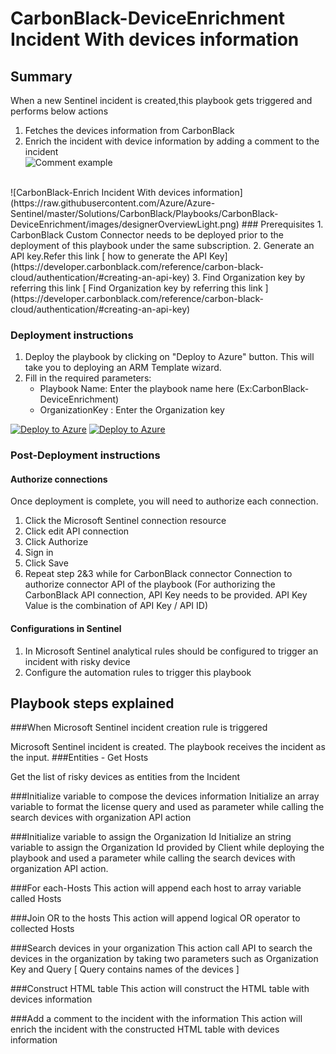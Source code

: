 # CarbonBlack-DeviceEnrichment Incident With devices information
 ## Summary
 When a new Sentinel incident is created,this playbook gets triggered and performs below actions
 1. Fetches the devices information from CarbonBlack
 2. Enrich the incident with device information by adding a comment to the incident<br>
     ![Comment example](https://raw.githubusercontent.com/Azure/Azure-Sentinel/master/Solutions/CarbonBlack/Playbooks/CarbonBlack-DeviceEnrichment/images/Incident_Comment.PNG)
<br>
![CarbonBlack-Enrich Incident With devices information](https://raw.githubusercontent.com/Azure/Azure-Sentinel/master/Solutions/CarbonBlack/Playbooks/CarbonBlack-DeviceEnrichment/images/designerOverviewLight.png)
### Prerequisites 
1. CarbonBlack Custom Connector needs to be deployed prior to the deployment of this playbook under the same subscription.
2. Generate an API key.Refer this link [ how to generate the API Key](https://developer.carbonblack.com/reference/carbon-black-cloud/authentication/#creating-an-api-key)
3. Find Organization key by referring this link [ Find Organization key by referring this link ](https://developer.carbonblack.com/reference/carbon-black-cloud/authentication/#creating-an-api-key)

### Deployment instructions 
1. Deploy the playbook by clicking on "Deploy to Azure" button. This will take you to deploying an ARM Template wizard.
2. Fill in the required parameters:
    * Playbook Name: Enter the playbook name here (Ex:CarbonBlack-DeviceEnrichment)
    * OrganizationKey : Enter the Organization key
    
[![Deploy to Azure](https://aka.ms/deploytoazurebutton)](https://portal.azure.com/#create/Microsoft.Template/uri/https%3A%2F%2Fraw.githubusercontent.com%2FAzure%2FAzure-Sentinel%2Fmaster%2FSolutions%2FCarbonBlack%2FPlaybooks%2FCarbonBlack-DeviceEnrichment%2Fazuredeploy.json) [![Deploy to Azure](https://aka.ms/deploytoazuregovbutton)](https://portal.azure.us/#create/Microsoft.Template/uri/https%3A%2F%2Fraw.githubusercontent.com%2FAzure%2FAzure-Sentinel%2Fmaster%2FSolutions%2FCarbonBlack%2FPlaybooks%2FCarbonBlack-DeviceEnrichment%2Fazuredeploy.json)

### Post-Deployment instructions 
#### Authorize connections
Once deployment is complete, you will need to authorize each connection.
1.	Click the Microsoft Sentinel connection resource
2.	Click edit API connection
3.	Click Authorize
4.	Sign in
5.	Click Save
6.	Repeat step 2&3 while for CarbonBlack connector Connection to authorize connector API of the playbook (For authorizing the CarbonBlack API connection, API Key needs to be provided. API Key Value is the combination of API Key / API ID)
#### Configurations in Sentinel
1. In Microsoft Sentinel analytical rules should be configured to trigger an incident with risky device 
2. Configure the automation rules to trigger this playbook


## Playbook steps explained
###When Microsoft Sentinel incident creation rule is triggered

Microsoft Sentinel incident is created. The playbook receives the incident as the input.
###Entities - Get Hosts

Get the list of risky devices as entities from the Incident

###Initialize variable to compose the devices information
Initialize an array variable to format the license query and used as parameter while calling the search devices with organization API action

###Initialize variable to assign the Organization Id
Initialize an string variable to assign the Organization Id provided by Client while deploying the playbook and used a parameter while calling the search devices with organization API action.

###For each-Hosts
This action will append each host to array variable called Hosts

###Join OR to the hosts
This action will append logical OR operator to collected Hosts

###Search devices in your organization
This action call API to search the devices in the organization by taking two parameters such as Organization Key and Query [ Query contains names of the devices ]

###Construct HTML table
This action will construct the HTML table with devices information

###Add a comment to the incident with the information
This action will enrich the incident with the constructed HTML table with devices information
